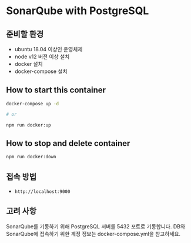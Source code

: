 # SonarQube with PostgreSQL

## 준비할 환경

- ubuntu 18.04 이상인 운영체제
- node v12 버전 이상 설치
- docker 설치
- docker-compose 설치

## How to start this container

```bash
docker-compose up -d

# or

npm run docker:up
```

## How to stop and delete container

```bash
npm run docker:down
```

## 접속 방법

- `http://localhost:9000`

## 고려 사항

SonarQube를 기동하기 위해 PostgreSQL 서버를 5432 포트로 기동합니다.
DB와 SonarQube에 접속하기 위한 계정 정보는 docker-compose.yml을 참고하세요.
